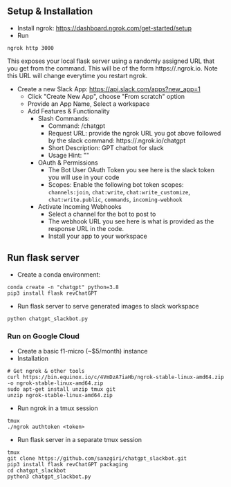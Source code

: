 ## Setup & Installation

* Install ngrok: https://dashboard.ngrok.com/get-started/setup
* Run
```
ngrok http 3000
```
This exposes your local flask server using a randomly assigned URL that you get from the command. This will be of the form
https://<xxx>.ngrok.io. Note this URL will change everytime you restart ngrok.

* Create a new Slack App: https://api.slack.com/apps?new_app=1
  * Click "Create New App", choose "From scratch" option
  * Provide an App Name, Select a workspace
  * Add Features & Functionality
    * Slash Commands: 
      * Command: /chatgpt
      * Request URL: provide the ngrok URL you got above followed by the slack command: https://<xxx>.ngrok.io/chatgpt
      * Short Description: GPT chatbot for slack
      * Usage Hint: "<text prompt>"
    * OAuth & Permissions
      * The Bot User OAuth Token you see here is the slack token you will use in your code
      * Scopes: Enable the following bot token scopes: `channels:join`, `chat:write`, `chat:write_customize`, `chat:write.public`, `commands`, `incoming-webhook` 
    * Activate Incoming Webhooks
      * Select a channel for the bot to post to
      * The webhook URL you see here is what is provided as the response URL in the code. 
      * Install your app to your workspace


## Run flask server

* Create a conda environment: 
```commandline
conda create -n "chatgpt" python=3.8
pip3 install flask revChatGPT 
```

* Run flask server to serve generated images to slack workspace
```commandline
python chatgpt_slackbot.py
```

### Run on Google Cloud
* Create a basic f1-micro (~$5/month) instance
* Installation
```
# Get ngrok & other tools
curl https://bin.equinox.io/c/4VmDzA7iaHb/ngrok-stable-linux-amd64.zip -o ngrok-stable-linux-amd64.zip
sudo apt-get install unzip tmux git
unzip ngrok-stable-linux-amd64.zip
```
* Run ngrok in a tmux session
```
tmux
./ngrok authtoken <token>
```
* Run flask server in a separate tmux session
```
tmux
git clone https://github.com/sanzgiri/chatgpt_slackbot.git
pip3 install flask revChatGPT packaging
cd chatgpt_slackbot
python3 chatgpt_slackbot.py
```
